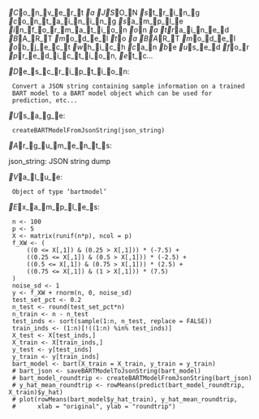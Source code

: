 _C_o_n_v_e_r_t _a _J_S_O_N _s_t_r_i_n_g _c_o_n_t_a_i_n_i_n_g _s_a_m_p_l_e _i_n_f_o_r_m_a_t_i_o_n _o_n _a _t_r_a_i_n_e_d _B_A_R_T
_m_o_d_e_l _t_o _a _B_A_R_T _m_o_d_e_l _o_b_j_e_c_t _w_h_i_c_h _c_a_n _b_e _u_s_e_d _f_o_r _p_r_e_d_i_c_t_i_o_n, _e_t_c...

_D_e_s_c_r_i_p_t_i_o_n:

     Convert a JSON string containing sample information on a trained
     BART model to a BART model object which can be used for
     prediction, etc...

_U_s_a_g_e:

     createBARTModelFromJsonString(json_string)
     
_A_r_g_u_m_e_n_t_s:

json_string: JSON string dump

_V_a_l_u_e:

     Object of type ‘bartmodel’

_E_x_a_m_p_l_e_s:

     n <- 100
     p <- 5
     X <- matrix(runif(n*p), ncol = p)
     f_XW <- (
         ((0 <= X[,1]) & (0.25 > X[,1])) * (-7.5) + 
         ((0.25 <= X[,1]) & (0.5 > X[,1])) * (-2.5) + 
         ((0.5 <= X[,1]) & (0.75 > X[,1])) * (2.5) + 
         ((0.75 <= X[,1]) & (1 > X[,1])) * (7.5)
     )
     noise_sd <- 1
     y <- f_XW + rnorm(n, 0, noise_sd)
     test_set_pct <- 0.2
     n_test <- round(test_set_pct*n)
     n_train <- n - n_test
     test_inds <- sort(sample(1:n, n_test, replace = FALSE))
     train_inds <- (1:n)[!((1:n) %in% test_inds)]
     X_test <- X[test_inds,]
     X_train <- X[train_inds,]
     y_test <- y[test_inds]
     y_train <- y[train_inds]
     bart_model <- bart(X_train = X_train, y_train = y_train)
     # bart_json <- saveBARTModelToJsonString(bart_model)
     # bart_model_roundtrip <- createBARTModelFromJsonString(bart_json)
     # y_hat_mean_roundtrip <- rowMeans(predict(bart_model_roundtrip, X_train)$y_hat)
     # plot(rowMeans(bart_model$y_hat_train), y_hat_mean_roundtrip, 
     #      xlab = "original", ylab = "roundtrip")
     

